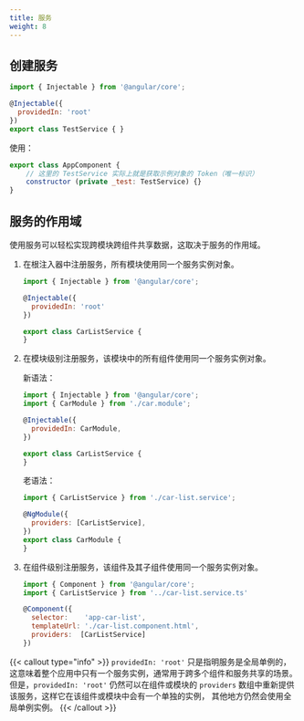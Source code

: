 ```yaml
---
title: 服务
weight: 8
---
```


## 创建服务

```javascript
import { Injectable } from '@angular/core';

@Injectable({
  providedIn: 'root'
})
export class TestService { }
```

使用：

```javascript
export class AppComponent {
    // 这里的 TestService 实际上就是获取示例对象的 Token（唯一标识）
 	constructor (private _test: TestService) {}
}
```

## 服务的作用域

使用服务可以轻松实现跨模块跨组件共享数据，这取决于服务的作用域。

1. 在根注入器中注册服务，所有模块使用同一个服务实例对象。

   ```javascript
   import { Injectable } from '@angular/core';
   
   @Injectable({
     providedIn: 'root'
   })
   
   export class CarListService {
   }
   ```

2. 在模块级别注册服务，该模块中的所有组件使用同一个服务实例对象。

   新语法：
   ```javascript
   import { Injectable } from '@angular/core';
   import { CarModule } from './car.module';
   
   @Injectable({
     providedIn: CarModule,
   })
   
   export class CarListService {
   }
   ```
   
   老语法：
   ```javascript
   import { CarListService } from './car-list.service';
   
   @NgModule({
     providers: [CarListService],
   })
   export class CarModule {
   }
   ```

3. 在组件级别注册服务，该组件及其子组件使用同一个服务实例对象。

   ```javascript
   import { Component } from '@angular/core';
   import { CarListService } from '../car-list.service.ts'
   
   @Component({
     selector:    'app-car-list',
     templateUrl: './car-list.component.html',
     providers:  [CarListService]
   })
   ```

{{< callout type="info" >}}
`providedIn: 'root'` 只是指明服务是全局单例的，这意味着整个应用中只有一个服务实例，通常用于跨多个组件和服务共享的场景。
但是，`providedIn: 'root'` 仍然可以在组件或模块的 `providers` 数组中重新提供该服务，这样它在该组件或模块中会有一个单独的实例，
其他地方仍然会使用全局单例实例。
{{< /callout >}}

